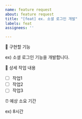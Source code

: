 ```yaml
---
name: feature request
about: feature request
title: "[feat] ex. 소셜 로그인 개발"
labels: feat
assignees: ''

---
```


🤷 구현할 기능

ex) 소셜 로그인 기능을 개발합니다.

🔨 상세 작업 내용

- [ ] 작업1
- [ ] 작업2
- [ ] 작업3

⏰ 예상 소요 기간

ex) 8시간
